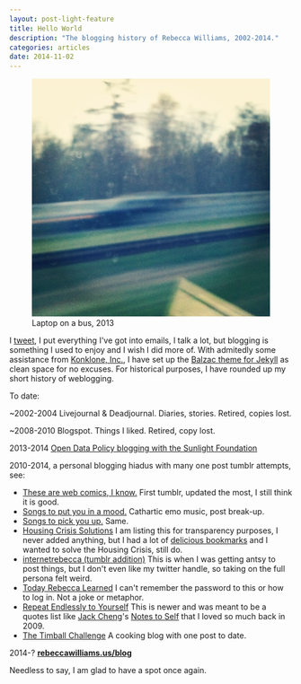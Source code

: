 ```yaml
---
layout: post-light-feature
title: Hello World
description: "The blogging history of Rebecca Williams, 2002-2014."
categories: articles
date: 2014-11-02
---
```

<figure>
	<img src="/images/blur.jpg">
	<figcaption>Laptop on a bus, 2013</figcaption>
</figure>

I [tweet](www.twitter.com/internetrebecca), I put everything I've got into emails, I talk a lot, but blogging is something I used to enjoy and I wish I did more of. With admitedly some assistance from [Konklone, Inc.](https://konklone.com/), I have set up the [Balzac theme for Jekyll](http://jekyll.gtat.me/about/) as clean space for no excuses. For historical purposes, I have rounded up my short history of weblogging. 

To date:

~2002-2004 Livejournal & Deadjournal. Diaries, stories. Retired, copies lost.  

~2008-2010 Blogspot. Things I liked. Retired, copy lost.  

2013-2014 [Open Data Policy blogging with the Sunlight Foundation](http://sunlightfoundation.com/blog/author/rwilliams/)  

2010-2014, a personal blogging hiadus with many one post tumblr attempts, see:  
  * [These are web comics, I know.](http://thesearewebcomicsiknow.tumblr.com/) First tumblr, updated the most, I still think it is good.  
  * [Songs to put you in a mood.](http://songstoputyouinamood.tumblr.com/) Cathartic emo music, post break-up.  
  * [Songs to pick you up.](http://songstopickyouup.tumblr.com/) Same.  
  * [Housing Crisis Solutions](http://housingcrisissolutions.tumblr.com/) I am listing this for transparency purposes, I never added anything, but I had a lot of [delicious bookmarks](https://delicious.com/thisisdumbiknow/tag_bundle/PlanningThesis) and I wanted to solve the Housing Crisis, still do.   
  * [internetrebecca (tumblr addition)](http://internetrebecca.tumblr.com/) This is when I was getting antsy to post things, but I don't even like my twitter handle, so taking on the full persona felt weird.  
  * [Today Rebecca Learned](http://todayrebeccalearned.tumblr.com/) I can't remember the password to this or how to log in. Not a joke or metaphor.  
  * [Repeat Endlessly to Yourself](http://repeatendlesslytoyourself.tumblr.com/) This is newer and was meant to be a quotes list like [Jack Cheng](http://jackcheng.com/)'s [Notes to Self](https://web.archive.org/web/20090317095650/http://jackcheng.tumblr.com/) that I loved so much back in 2009.  
  * [The Timball Challenge](http://thetimballchallenge.tumblr.com/) A cooking blog with one post to date.  

2014-? **[rebeccawilliams.us/blog](http://rebeccawilliams.us/blog)**  

Needless to say, I am glad to have a spot once again.



